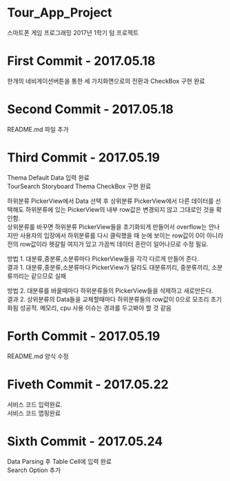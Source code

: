 # Tour_App_Project
스마트폰 게임 프로그래밍 2017년 1학기 텀 프로젝트

# First Commit - 2017.05.18
한개의 네비게이션버튼을 통한 세 가지화면으로의 전환과 CheckBox 구현 완료

# Second Commit - 2017.05.18
README.md 파일 추가

# Third Commit - 2017.05.19
<p>Thema Default Data 입력 완료<br>
TourSearch Storyboard Thema CheckBox 구현 완료</p>
<p>하위분류 PickerView에서 Data 선택 후 상위분류 PickerView에서 다른 데이터를 선택해도 하위분류에 있는 PickerView의 내부 row값은 변경되지 않고 그대로인 것을 확인함.<br>상위분류를 바꾸면 하위분류 PickerView들을 초기화되게 만들어서 overflow는 안나지만 사용자의 입장에서 하위분류를 다시 클릭했을 때 눈에 보이는 row값이 0이 아니라 전의 row값이라  헷갈릴 여지가 있고 가끔씩 데이터 혼란이 일어나므로 수정 필요.</p>
<p>방법 1. 대분류,중분류,소분류마다 PickerView들을 각각 다르게 만들어 준다.<br>
결과 1. 대분류,중분류,소분류마다 PickerView가 달라도 대분류끼리, 중분류끼리, 소분류끼리는 같으므로 실패</p>
<p>방법 2. 대분류를 바꿀때마다 하위분류들의 PickerView들을 삭제하고 새로만든다.<br>
결과 2. 상위분류의 Data들을 교체할때마다 하위분류들의 row값이 0으로 모조리 초기화됨 성공적. 메모리, cpu 사용 이슈는 경과를 두고봐야 할 것 같음</p>

# Forth Commit - 2017.05.19
<p>README.md 양식 수정</p>

# Fiveth Commit - 2017.05.22
<p>서비스 코드 입력완료.<br>
서비스 코드 맵핑완료</p>

# Sixth Commit - 2017.05.24
<p>Data Parsing 후 Table Cell에 입력 완료<br>
Search Option 추가</p>
